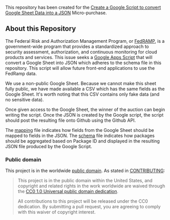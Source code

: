 This repository has been created for the [Create a Google Script to convert Google Sheet Data into a JSON](https://micropurchase.18f.gov/auctions/21) Micro-purchase.

## About this Repository
The Federal Risk and Authorization Management Program, or [FedRAMP](https://www.fedramp.gov/), is a government-wide program that provides a standardized approach to security assessment, authorization, and continuous monitoring for cloud products and services. This issue seeks a [Google Apps Script](https://developers.google.com/apps-script/) that will convert a Google Sheet into JSON which adheres to the schema file in this repository. This script will allow future front-end applications to use the FedRamp data.

We use a non-public Google Sheet. Because we cannot make this sheet fully public, we have made available a CSV which has the same fields as the Google Sheet. It's worth noting that this CSV contains only fake data (and no sensitive data).

Once given access to the Google Sheet, the winner of the auction can begin writing the script.
Once the JSON is created by the Google script, the script should post the resulting file onto Github using the Github API.

The [mapping](https://github.com/18F/fedramp-micropurchase/blob/master/mapping.json) file indicates how fields from the Google Sheet should be mapped to fields in the JSON.
The [schema](https://github.com/18F/fedramp-micropurchase/blob/master/schema.json) file indicates how packages should be aggregated based on Package ID and displayed in the resulting JSON file produced by the Google Script.

### Public domain

This project is in the worldwide [public domain](LICENSE.md). As stated in [CONTRIBUTING](CONTRIBUTING.md):

> This project is in the public domain within the United States, and copyright and related rights in the work worldwide are waived through the [CC0 1.0 Universal public domain dedication](https://creativecommons.org/publicdomain/zero/1.0/).
>
> All contributions to this project will be released under the CC0 dedication. By submitting a pull request, you are agreeing to comply with this waiver of copyright interest.
